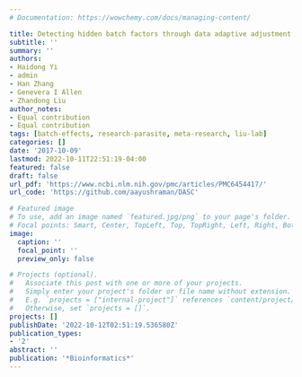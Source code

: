 ```yaml
---
# Documentation: https://wowchemy.com/docs/managing-content/

title: Detecting hidden batch factors through data adaptive adjustment for biological effects
subtitle: ''
summary: ''
authors:
- Haidong Yi
- admin
- Han Zhang
- Genevera I Allen
- Zhandong Liu
author_notes:
- Equal contribution
- Equal contribution
tags: [batch-effects, research-parasite, meta-research, liu-lab]
categories: []
date: '2017-10-09'
lastmod: 2022-10-11T22:51:19-04:00
featured: false
draft: false
url_pdf: 'https://www.ncbi.nlm.nih.gov/pmc/articles/PMC6454417/'
url_code: 'https://github.com/aayushraman/DASC'

# Featured image
# To use, add an image named `featured.jpg/png` to your page's folder.
# Focal points: Smart, Center, TopLeft, Top, TopRight, Left, Right, BottomLeft, Bottom, BottomRight.
image:
  caption: ''
  focal_point: ''
  preview_only: false

# Projects (optional).
#   Associate this post with one or more of your projects.
#   Simply enter your project's folder or file name without extension.
#   E.g. `projects = ["internal-project"]` references `content/project/deep-learning/index.md`.
#   Otherwise, set `projects = []`.
projects: []
publishDate: '2022-10-12T02:51:19.536580Z'
publication_types:
- '2'
abstract: ''
publication: '*Bioinformatics*'
---
```

